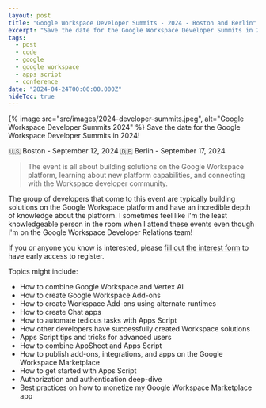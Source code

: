 ```yaml
---
layout: post
title: "Google Workspace Developer Summits - 2024 - Boston and Berlin"
excerpt: "Save the date for the Google Workspace Developer Summits in 2024! Boston - September 12, 2024 and Berlin - September 17, 2024."
tags:
  - post
  - code
  - google
  - google workspace
  - apps script
  - conference
date: "2024-04-24T00:00:00.000Z"
hideToc: true
---
```


{% image src="src/images/2024-developer-summits.jpeg", alt="Google Workspace Developer Summits 2024" %}
Save the date for the Google Workspace Developer Summits in 2024!

🇺🇸 Boston - September 12, 2024
🇩🇪 Berlin - September 17, 2024

> The event is all about building solutions on the Google Workspace platform, learning about new platform capabilities, and connecting with the Workspace developer community.

The group of developers that come to this event are typically building solutions on the Google Workspace platform and have an incredible depth of knowledge about the platform. I sometimes feel like I'm the least knowledgeable person in the room when I attend these events even though I'm on the Google Workspace Developer Relations team!

If you or anyone you know is interested, please [fill out the interest form](https://docs.google.com/forms/d/e/1FAIpQLSeHrTcEyMFl3BgTUDc_LzQrwvEvBIB-pN1pmspeBoXJMVvwRQ/viewform) to have early access to register.

Topics might include:

- How to combine Google Workspace and Vertex AI
- How to create Google Workspace Add-ons
- How to create Workspace Add-ons using alternate runtimes
- How to create Chat apps
- How to automate tedious tasks with Apps Script
- How other developers have successfully created Workspace solutions
- Apps Script tips and tricks for advanced users
- How to combine AppSheet and Apps Script
- How to publish add-ons, integrations, and apps on the Google Workspace Marketplace
- How to get started with Apps Script
- Authorization and authentication deep-dive
- Best practices on how to monetize my Google Workspace Marketplace app
